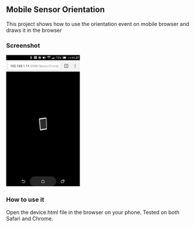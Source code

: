 ## Mobile Sensor Orientation
This project shows how to use the orientation event on mobile browser and draws it in the browser

### Screenshot
<img src="img/screen01.png" alt="Screenshot" width="200"/>

### How to use it
Open the device.html file in the browser on your phone. Tested on both Safari and Chrome.

